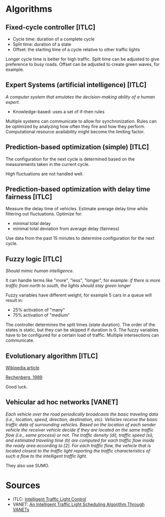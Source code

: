 # Algorithms

## Fixed-cycle controller [ITLC]

- Cycle time: duration of a complete cycle
- Split time: duration of a state
- Offset: the starting time of a cycle relative to other traffic lights

Longer cycle time is better for high traffic.
Split time can be adjusted to give preference to busy roads.
Offset can be adjusted to create green waves, for example.

## Expert Systems (artificial intelligence) [ITLC]

_A computer system that emulates the decision-making ability of a human expert._

- Knowledge-based: uses a set of if-then rules

Multiple systems can communicate to allow for synchronization.
Rules can be optimized by analyzing how often they fire and how they perform.
Computational resource availability might become the limiting factor.

## Prediction-based optimization (simple) [ITLC]

The configuration for the next cycle is determined based on
the measurements taken in the current cycle.

High fluctuations are not handled well.

## Prediction-based optimization with delay time fairness [ITLC]

Measure the delay time of vehicles.
Estimate average delay time while filtering out fluctuations.
Optimize for:
 - minimal total delay
 - minimal total deviation from average delay (fairness)

Use data from the past 15 minutes to determine configuration for the next cycle.

## Fuzzy logic [ITLC]

_Should mimic human intelligence._

It can handle terms like "more", "less", "longer", for example:
_if there is more traffic from north to south, the lights should stay green longer_

Fuzzy variables have different weight,
for example 5 cars in a queue will result in:
 - 25% activation of "many"
 - 75% activation of "medium"

The controller determines the split times (state duration).
The order of the states is static, but they can be skipped if duration is 0.
The fuzzy variables have to be configured for a certain load of traffic.
Multiple intersections can communicate.

## Evolutionary algorithm [ITLC]

[Wikipedia article](https://en.wikipedia.org/wiki/Evolutionary_algorithm)

[Rechenberg, 1989](https://link.springer.com/chapter/10.1007/978-3-642-83814-9_6)

Good luck.

## Vehicular ad hoc networks [VANET]

_Each vehicle over the road periodically broadcasts the basic traveling data (i.e., location, speed, direction, destination, etc). Vehicles receive the basic traffic data of surrounding vehicles. Based on the location of each sender vehicle the receiver vehicle decide if they are located on the same traffic flow (i.e., same process) or not. The traffic density (di), traffic speed (si), and estimated traveling time (ti) are computed for each traffic flow inside the ready area according to [2]. For each traffic flow, the vehicle that is located closest to the traffic light reporting the traffic characteristics of such a flow to the intelligent traffic light._

They also use SUMO.

# Sources

 - ITLC: [Intelligent Traffic Light Control](https://findit.dtu.dk/en/catalog/2399485817)
 - VANET: [An Intelligent Traffic Light Scheduling Algorithm Through VANETs](https://ieeexplore.ieee.org/document/6927714)
